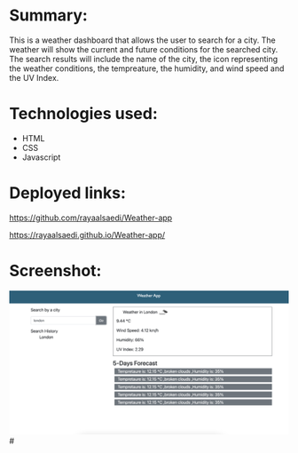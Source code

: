 # Summary:
This is a weather dashboard that allows the user to search for a city. The weather will show the current and future conditions for the searched city. The search results will include the name of the city, the icon representing the weather conditions, the tempreature, the humidity, and wind speed and the UV Index. 

# Technologies used:
- HTML
- CSS
- Javascript

# Deployed links:

https://github.com/rayaalsaedi/Weather-app

https://rayaalsaedi.github.io/Weather-app/


 

 # Screenshot:

![Screenshot of Day-Planner](assets/capture.png)#

